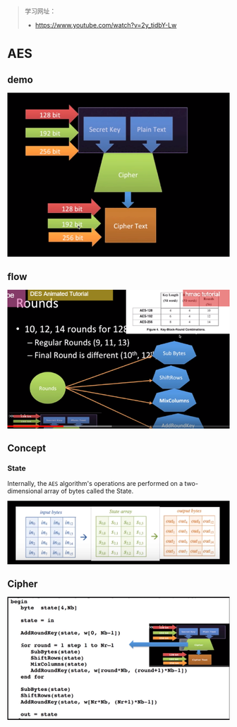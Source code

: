 > 学习网址：
>
> - https://www.youtube.com/watch?v=2y_tidbY-Lw

# AES

## demo

![1543648993604](./AES-demo.png)

## flow

![1543649283371](./AES-flow.png)

## Concept

### State

Internally, the `AES` algorithm's operations are performed on a two-dimensional array of bytes called the State.

![1543649492448](./AES-state.png)

## Cipher

![1543649751419](./AES-cipher.png)